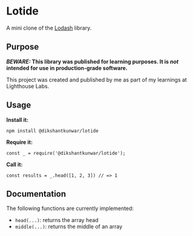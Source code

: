 # Lotide

A mini clone of the [Lodash](https://lodash.com) library.

## Purpose

**_BEWARE:_ This library was published for learning purposes. It is _not_ intended for use in production-grade software.**

This project was created and published by me as part of my learnings at Lighthouse Labs. 

## Usage

**Install it:**

`npm install @dikshantkunwar/lotide`

**Require it:**

`const _ = require('@dikshantkunwar/lotide');`

**Call it:**

`const results = _.head([1, 2, 3]) // => 1`

## Documentation

The following functions are currently implemented:

* `head(...)`: returns the array head
* `middle(...)`: returns the middle of an array
